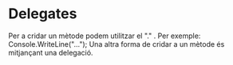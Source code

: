 # Delegates

Per a cridar un mètode podem utilitzar el "." . Per exemple: Console.WriteLine("...");
Una altra forma de cridar a un mètode és mitjançant una delegació.

